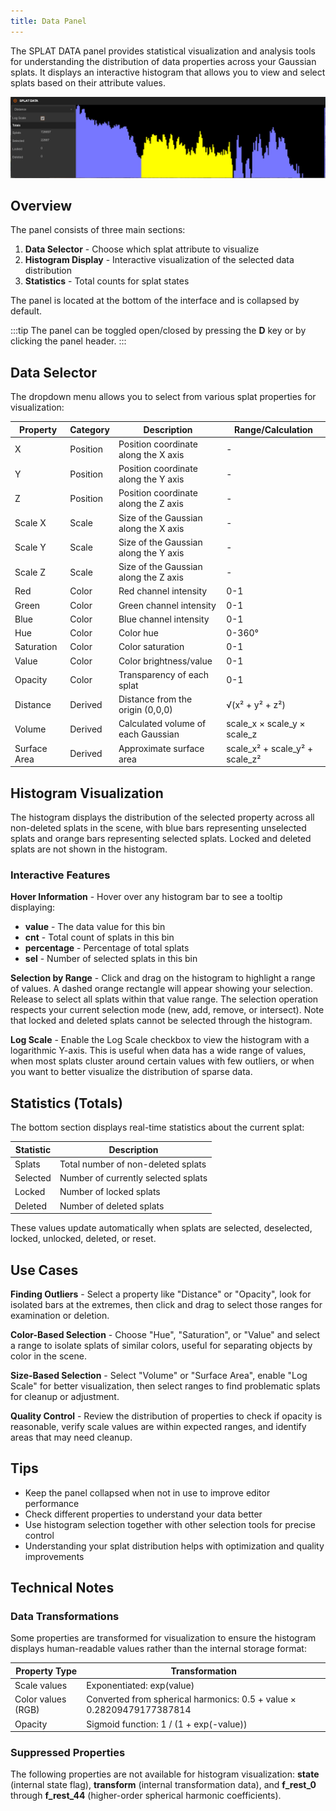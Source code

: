 ```yaml
---
title: Data Panel
---
```


The SPLAT DATA panel provides statistical visualization and analysis tools for understanding the distribution of data properties across your Gaussian splats. It displays an interactive histogram that allows you to view and select splats based on their attribute values.

![SPLAT DATA Panel](/img/user-manual/gaussian-splatting/editing/supersplat/data-panel.png)

## Overview

The panel consists of three main sections:

1. **Data Selector** - Choose which splat attribute to visualize
2. **Histogram Display** - Interactive visualization of the selected data distribution  
3. **Statistics** - Total counts for splat states

The panel is located at the bottom of the interface and is collapsed by default.

:::tip
The panel can be toggled open/closed by pressing the **D** key or by clicking the panel header.
:::

## Data Selector

The dropdown menu allows you to select from various splat properties for visualization:

| Property | Category | Description | Range/Calculation |
|----------|----------|-------------|-------------------|
| X | Position | Position coordinate along the X axis | - |
| Y | Position | Position coordinate along the Y axis | - |
| Z | Position | Position coordinate along the Z axis | - |
| Scale X | Scale | Size of the Gaussian along the X axis | - |
| Scale Y | Scale | Size of the Gaussian along the Y axis | - |
| Scale Z | Scale | Size of the Gaussian along the Z axis | - |
| Red | Color | Red channel intensity | 0-1 |
| Green | Color | Green channel intensity | 0-1 |
| Blue | Color | Blue channel intensity | 0-1 |
| Hue | Color | Color hue | 0-360° |
| Saturation | Color | Color saturation | 0-1 |
| Value | Color | Color brightness/value | 0-1 |
| Opacity | Color | Transparency of each splat | 0-1 |
| Distance | Derived | Distance from the origin (0,0,0) | √(x² + y² + z²) |
| Volume | Derived | Calculated volume of each Gaussian | scale_x × scale_y × scale_z |
| Surface Area | Derived | Approximate surface area | scale_x² + scale_y² + scale_z² |

## Histogram Visualization

The histogram displays the distribution of the selected property across all non-deleted splats in the scene, with blue bars representing unselected splats and orange bars representing selected splats. Locked and deleted splats are not shown in the histogram.

### Interactive Features

**Hover Information** - Hover over any histogram bar to see a tooltip displaying:

- **value** - The data value for this bin
- **cnt** - Total count of splats in this bin  
- **percentage** - Percentage of total splats
- **sel** - Number of selected splats in this bin

**Selection by Range** - Click and drag on the histogram to highlight a range of values. A dashed orange rectangle will appear showing your selection. Release to select all splats within that value range. The selection operation respects your current selection mode (new, add, remove, or intersect). Note that locked and deleted splats cannot be selected through the histogram.

**Log Scale** - Enable the Log Scale checkbox to view the histogram with a logarithmic Y-axis. This is useful when data has a wide range of values, when most splats cluster around certain values with few outliers, or when you want to better visualize the distribution of sparse data.

## Statistics (Totals)

The bottom section displays real-time statistics about the current splat:

| Statistic | Description |
|-----------|-------------|
| Splats | Total number of non-deleted splats |
| Selected | Number of currently selected splats |
| Locked | Number of locked splats |
| Deleted | Number of deleted splats |

These values update automatically when splats are selected, deselected, locked, unlocked, deleted, or reset.

## Use Cases

**Finding Outliers** - Select a property like "Distance" or "Opacity", look for isolated bars at the extremes, then click and drag to select those ranges for examination or deletion.

**Color-Based Selection** - Choose "Hue", "Saturation", or "Value" and select a range to isolate splats of similar colors, useful for separating objects by color in the scene.

**Size-Based Selection** - Select "Volume" or "Surface Area", enable "Log Scale" for better visualization, then select ranges to find problematic splats for cleanup or adjustment.

**Quality Control** - Review the distribution of properties to check if opacity is reasonable, verify scale values are within expected ranges, and identify areas that may need cleanup.

## Tips

- Keep the panel collapsed when not in use to improve editor performance
- Check different properties to understand your data better  
- Use histogram selection together with other selection tools for precise control
- Understanding your splat distribution helps with optimization and quality improvements

## Technical Notes

### Data Transformations

Some properties are transformed for visualization to ensure the histogram displays human-readable values rather than the internal storage format:

| Property Type | Transformation |
|---------------|----------------|
| Scale values | Exponentiated: exp(value) |
| Color values (RGB) | Converted from spherical harmonics: 0.5 + value × 0.28209479177387814 |
| Opacity | Sigmoid function: 1 / (1 + exp(-value)) |

### Suppressed Properties

The following properties are not available for histogram visualization: **state** (internal state flag), **transform** (internal transformation data), and **f_rest_0** through **f_rest_44** (higher-order spherical harmonic coefficients).
